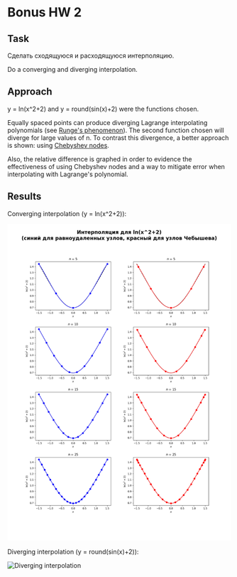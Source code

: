 # Bonus HW 2

## Task

Сделать сходящуюся и расходящуюся интерполяцию.

Do a converging and diverging interpolation.


## Approach

y = ln(x^2+2) and y = round(sin(x)+2) were the functions chosen.

Equally spaced points can produce diverging Lagrange interpolating polynomials (see [Runge's phenomenon](https://en.wikipedia.org/wiki/Runge%27s_phenomenon)). The second function chosen will diverge for large values of n. To contrast this divergence, a better approach is shown: using [Chebyshev nodes](https://en.wikipedia.org/wiki/Chebyshev_nodes).

Also, the relative difference is graphed in order to evidence the effectiveness of using Chebyshev nodes and a way to mitigate error when interpolating with Lagrange's polynomial.

## Results

Converging interpolation (y = ln(x^2+2)):

![Converging interpolation](output/ln(x%5E2+2).png)

Diverging interpolation (y = round(sin(x)+2)):

![Diverging interpolation](output/round(sin(x)+2).png)
